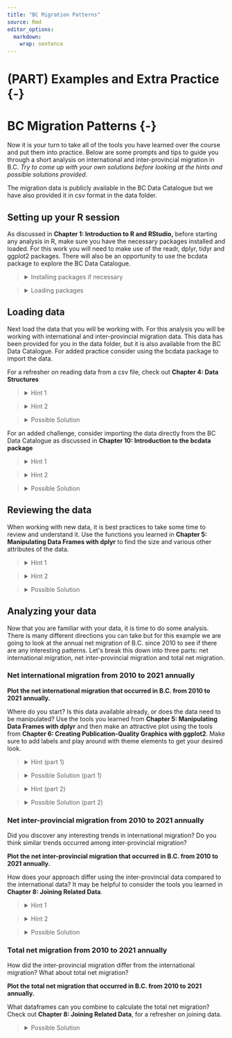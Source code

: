 ```yaml
---
title: "BC Migration Patterns"
source: Rmd
editor_options: 
  markdown: 
    wrap: sentence
---
```




# (PART) Examples and Extra Practice {-}

# BC Migration Patterns {-}

Now it is your turn to take all of the tools you have learned over the course and put them into practice.
Below are some prompts and tips to guide you through a short analysis on international and inter-provincial migration in B.C.
*Try to come up with your own solutions before looking at the hints and possible solutions provided*.

The migration data is publicly available in the BC Data Catalogue but we have also provided it in csv format in the data folder.

## Setting up your R session

As discussed in **Chapter 1: Introduction to R and RStudio,** before starting any analysis in R, make sure you have the necessary packages installed and loaded.
For this work you will need to make use of the readr, dplyr, tidyr and ggplot2 packages.
There will also be an opportunity to use the bcdata package to explore the BC Data Catalogue.

> <details>
> <summary>
> Installing packages if necessary
> </summary>
> 
> ```r
> install.packages("readr")
> install.packages("dplyr")
> install.packages("tidyr")
> install.packages("ggplot2")
> install.packages("bcdata")
> ```
> </details>

> <details>
> <summary>
> Loading packages
> </summary>
> 
> ```r
> library(readr)
> library(dplyr)
> library(tidyr)
> library(ggplot2)
> library(bcdata)
> ```
> </details>

## Loading data

Next load the data that you will be working with.
For this analysis you will be working with international and inter-provincial migration data.
This data has been provided for you in the data folder, but it is also available from the BC Data Catalogue.
For added practice consider using the bcdata package to import the data.

For a refresher on reading data from a csv file, check out **Chapter 4: Data Structures**

> <details>
> <summary>
> Hint 1
> </summary>
> Use the read_csv function
> </details>

> <details>
> <summary>
> Hint 2
> </summary>
> Review the help pages if needed
> 
> ```r
> ?read_csv
> ```
> </details>

> <details>
> <summary>
> Possible Solution
> </summary>
> 
> ```r
> international <- read_csv(file = "data/international_migration.csv")
> interprovincial <- read_csv(file = "data/interprovincial_migration.csv")
> ```
> </details>

For an added challenge, consider importing the data directly from the BC Data Catalogue as discussed in **Chapter 10: Introduction to the bcdata package**

> <details>
> <summary>
> Hint 1
> </summary>
> Use the bcdc_search function to search the data catalogue for records relating to migration
> 
> ```r
> bcdc_search("migration")
> ```
> </details>

> <details>
> <summary>
> Hint 2
> </summary>
> The first title from the resulting search Inter-provincial and International migration (csv) sounds correct.
> Use the record ID to find the IDs for the desired data sets (or resources).
> 
> ```r
> migration_resources <- bcdc_tidy_resources('56610cfc-02ba-41a7-92ef-d9609ef507f1')
> migration_resources %>% select(name, id)
> ```
> 
> ```
> # A tibble: 6 × 2
>   name                                  id                                  
>   <chr>                                 <chr>                               
> 1 interprovincial_migration             95579825-bfa2-4cab-90fa-196e0ecc8626
> 2 international_migration               c99d63f6-5ec4-4ac0-9c07-c0352f2f1928
> 3 international_migration_annual        a8c186bb-857c-4138-8605-103c05411563
> 4 interprovincial_migration_annual      f6171cc3-3845-40dd-9855-d87e8f524064
> 5 interprovincial_migration_census_year 827c7f61-39bc-403f-8cf0-51fca5daef32
> 6 international_migration_census_year   773cc273-4456-4441-b040-ab0d03c7d5e9
> ```
> </details>

> <details>
> <summary>
> Possible Solution
> </summary>
> Import the first two resources, interprovincial_migration and international_migration.
> 
> ```r
> international <- bcdc_get_data(record = "56610cfc-02ba-41a7-92ef-d9609ef507f1",
>                          resource = "c99d63f6-5ec4-4ac0-9c07-c0352f2f1928")
>                          
> interprovincial <- bcdc_get_data(record = "56610cfc-02ba-41a7-92ef-d9609ef507f1",
>                      resource = "95579825-bfa2-4cab-90fa-196e0ecc8626")
> ```
> </details>

## Reviewing the data

When working with new data, it is best practices to take some time to review and understand it.
Use the functions you learned in **Chapter 5: Manipulating Data Frames with dplyr** to find the size and various other attributes of the data.

> <details>
> <summary>
> Hint 1
> </summary>
> -   What are the columns in the international migration data, how are they related?
> -   What are the columns in the inter-provincial migration data, how are they related?
> -   How does the structure of the inter-provincial data differ from the international data?
> -   What is the frequency of the data (Annual, Quarterly, Monthly, etc.)?
> -   Is there anything else worth noting?
> </details>

> <details>
> <summary>
> Hint 2
> </summary>
> Consider using some of the following functions: `summary()`, `str()`, `dim()`, `nrow()`, `names()`, `head()`
> </details>

> <details>
> <summary>
> Possible Solution
> </summary>
> **International migration data:**
>
> -   The international migration data has 204 rows and 8 columns.
> -   The data is recorded quarterly from 1971 to 2022.
> -   The column names are Year, Quarter, Immigrants, Emigrants, Net_non_permanent_residents, Net_temporary_emigrants, Returning_emigrants, Net_migration.
> -   The column Net_migration can be calculated from the other columns as: `Net_migration = Immigrants - Emigrants + Net_non_permanent_residents - Net_temporary_emigrants + Returning_emigrants`
> -   This dataframe only contains values for B.C.
>
>
> **Inter-provincial migration data:**
>
> -   The inter-provincial migration data has 2,572 rows and 17 observations.
> -   The data is also recorded quarterly from 1971 to 2022.
> -   The column names are Year, Quarter, Origin, Acronyms of the 10 provinces and 3 territories, Total.
> -   This data is set up in a crosstab structure where, for example, a value in a row with Origin = "B.C." in the column "N.L." represents the number of people that migrated from B.C. to N.L. in that year and quarter.
> -   The Total column is equal to the sum of all of the provincial/territorial columns and represents the total number of people that migrated "OUT" of the province/territory listed in the Origin column for that year and quarter.
> -   This dataframe contains all of the inter-provincial migration across Canada.
> </details>

## Analyzing your data

Now that you are familiar with your data, it is time to do some analysis.
There is many different directions you can take but for this example we are going to look at the annual net migration of B.C.
since 2010 to see if there are any interesting patterns.
Let's break this down into three parts: net international migration, net inter-provincial migration and total net migration.

### Net international migration from 2010 to 2021 annually

**Plot the net international migration that occurred in B.C. from 2010 to 2021 annually.**

Where do you start?
Is this data available already, or does the data need to be manipulated?
Use the tools you learned from **Chapter 5: Manipulating Data Frames with dplyr** and then make an attractive plot using the tools from **Chapter 6: Creating Publication-Quality Graphics with ggplot2**.
Make sure to add labels and play around with theme elements to get your desired look.

> <details>
> <summary>
> Hint (part 1)
> </summary>
> You will need to manipulate the data before plotting.
> Consider the which years are to be plotted and the frequency.
> Consider what column/columns contain the most relevant data.
> </details>

> <details>
> <summary>
> Possible Solution (part 1)
> </summary>
> Filter the data for the correct years to be included (greater than or equal to 2010 but less than 2022).
> To get the annual amount, group by year and sum Net_migration.
>
> 
> ```r
> plot_data_net_international <- international %>%
>   filter(Year >= 2010, Year < 2022) %>%
>   group_by(Year) %>%
>   summarize(Net_international = sum(Net_migration))
> ```
> </details>

> <details>
> <summary>
> Hint (part 2)
> </summary>
> Start with a basic plot.
> What is the mapping?
> What geom would work best?
> 
> ```r
> ggplot(data = plot_data_net_international, mapping = aes(x = ??, y = ??)) +
> geom_??
> ```
> </details>

> <details>
> <summary>
> Possible Solution (part 2)
> </summary>
> Here is a possible plot.
> Try to make your plot even more polished/customized.
> 
> ```r
> ggplot(plot_data_net_international, aes(x = Year, y = Net_international)) +
>   geom_line() +
>   geom_point(color = "blue") +
>   labs(title = "Net international migration in B.C.",
>        subtitle = "Annually from 2010 to 2021",
>        y = "") +
>   theme_light() +
>   theme()
> ```
> 
> <img src="fig/rmd-13-unnamed-chunk-11-1.png" width="576" style="display: block; margin: auto;" />
> </details>

### Net inter-provincial migration from 2010 to 2021 annually

Did you discover any interesting trends in international migration?
Do you think similar trends occurred among inter-provincial migration?

**Plot the net inter-provincial migration that occurred in B.C. from 2010 to 2021 annually.**

How does your approach differ using the inter-provincial data compared to the international data?
It may be helpful to consider the tools you learned in **Chapter 8: Joining Related Data**.

> <details>
> <summary>
> Hint 1
> </summary>
> Net inter-provincial migration is not provided in the inter-provincial data so you will need to calculate it.
> Consider how you would manipulate the data to get the total "IN" migration to B.C., then consider how you would get the total "OUT" migration from B.C.
> </details>

> <details>
> <summary>
> Hint 2
> </summary>
> The column B.C. in the data represents all of the migration "IN" to B.C.
> The Total column represents the total amount of "OUT" for the province/territory listed in the Origin column.
> </details>

> <details>
> <summary>
> Possible Solution
> </summary>
> Calculate the annual "IN" migration with the following:
> 
> ```r
> in_prov <- interprovincial %>%
>   filter(Year >= 2010, Year < 2022) %>%
>   group_by(Year) %>%
>   summarize(In_provincial = sum(B.C.))
> ```
> Calculate the annual "OUT" migration with the following:
> 
> ```r
> out_prov <- interprovincial %>%
>   filter(Year >= 2010, Year < 2022) %>%
>   filter(Origin == "B.C.") %>%
>   group_by(Year)  %>%
>   summarize(Out_provincial = sum(Total))
> ```
> Join the two dataframes to calculate the "NET" migration.
> 
> ```r
> plot_data_net_interprovincial <- in_prov %>%
>   left_join(out_prov, by = c("Year")) %>%
>   mutate(Net_provincial = In_provincial - Out_provincial)
> ```
> Create a plot.
> 
> ```r
> ggplot(plot_data_net_interprovincial, aes(x = Year, y = Net_provincial)) +
>   geom_line() +
>   geom_point(color = "blue") +
>   labs(title = "Net interprovincial migration in B.C.",
>        subtitle = "Annually from 2010 to 2021",
>        y = "") +
>   theme_light() +
>   theme()
> ```
> 
> <img src="fig/rmd-13-unnamed-chunk-15-1.png" width="576" style="display: block; margin: auto;" />
> </details>

### Total net migration from 2010 to 2021 annually

How did the inter-provincial migration differ from the international migration?
What about total net migration?

**Plot the total net migration that occurred in B.C. from 2010 to 2021 annually.**

What dataframes can you combine to calculate the total net migration?
Check out **Chapter 8: Joining Related Data**, for a refresher on joining data.

> <details>
> <summary>
> Possible Solution
> </summary>
> Combine the two plot_data dataframes that you created in the previous steps.
> Join by year.
> Then, calculate the total net migration by summing the international and inter-provincial.
> 
> ```r
> plot_data_total_net_migration <- plot_data_net_international %>%
>   left_join(plot_data_net_interprovincial, by = c("Year")) %>%
>   mutate(Net_migration = Net_international + Net_provincial)
> ```
> Create a plot.
> 
> ```r
>  ggplot(plot_data_total_net_migration, aes(x = Year, y = Net_migration)) +
>    geom_line() +
>    geom_point(color = "blue") +
>    labs(title = "Total net migration in B.C.",
>         subtitle = "Annually from 2010 to 2021",
>         y = "") +
>    theme_light() +
>    theme()
> ```
> 
> <img src="fig/rmd-13-unnamed-chunk-17-1.png" width="576" style="display: block; margin: auto;" />
> </details>

<!-- ** stop here ** -->

<!-- Below contains some additional examples but is incomplete and un-formatted. -->

<!-- On average, does provincial/international migration vary depending on the time of year. -->

<!-- Is there a quarter that has more international migration, more provincial migration, more out/in, etc.  -->

<!-- Note: international IN = Immigrants + Net non-permanent Residents + Returning emigrants -->

<!--       international OUT = Emigrants + Net temporary emigrants -->

<!-- ```{r} -->

<!--  mig2 <- mig %>%  -->

<!--   mutate(in_inter = Immigrants + Net_non_permanent_residents + Returning_emigrants, -->

<!--          out_inter = Emigrants + Net_temporary_emigrants) -->

<!-- mig2 %>% -->

<!--   group_by(Quarter) %>% -->

<!--   summarize(avg_out_prov = mean(out_prov), -->

<!--             avg_out_inter = mean(out_inter), -->

<!--             avg_in_prov = mean(in_prov), -->

<!--             avg_in_inter = mean(in_inter), -->

<!--             avg_net_mig = mean(total_net)) -->

<!-- ## Q2, Q3 (Apr-Sep) more people coming and going -->

<!-- ## Q1, Q4 (Oct-March) lower time for migration in the year -->

<!-- ## Does not differ much whether provincial, international, in or out -->

<!-- ``` -->

<!-- plot over the years to see if the trends align with the averages; make separate charts for in/out, prov/international -->

<!-- ```{r} -->

<!-- ## have to prep data for ploting -->

<!-- plot_data_1 <- mig2 %>% -->

<!--   select(Year, Quarter, out_prov, out_inter, in_prov, in_inter, total_net) %>% -->

<!--   pivot_longer(-c(Year, Quarter), names_to = "mig_type", values_to = "values") %>% -->

<!--   mutate(Quarter = factor(Quarter, levels = c(1, 2 ,3, 4))) -->

<!-- ggplot(data = plot_data_1, mapping = aes(x = Year, y = values)) + -->

<!--   geom_line(aes(color = Quarter)) +  -->

<!--   facet_wrap(facets = vars(mig_type)) -->

<!-- ``` -->

<!-- plot data from last 5 years -->

<!-- ```{r} -->

<!-- ggplot(data = plot_data_1 %>% filter(Year >= 2018), mapping = aes(x = Year, y = values)) + -->

<!--   geom_line(aes(color = Quarter)) +  -->

<!--   facet_wrap(facets = vars(mig_type)) -->

<!-- ## due to timing of pandemic, Q2/Q3 which normally have the most migration, had the least international in migration in 2020 -->

<!-- ## so far in 2022, there has been a big recovery in international in - surpassing pre-pandemic numbers, similar increases seen in prov mig (in & out) -->

<!-- ``` -->

<!-- what regions most impacted by pandemic with regards to prov migration -->

<!-- (Atlantic Provinces = N.L., P.E.I., N.S., N.B.; -->

<!--  Central Canada = Que., Ont.; -->

<!--  Prairie Provinces = Man., Sask., Alta.; -->

<!--  West Coast = B.C.; -->

<!--  Northern Territories = Y.T., N.W.T., Nvt.) -->

<!-- ```{r, interprov-all} -->

<!-- ## find the net provincial migration for all provinces -->

<!-- net_prov <- interprov %>% -->

<!--   rename(Out = Total) %>% -->

<!--   pivot_longer(-c(Year, Quarter, Origin, Out), names_to = "Destination", values_to = "n") %>% -->

<!--   group_by(Year, Quarter, Destination) %>% -->

<!--   mutate("In" = sum(n)) %>% -->

<!--   filter(Origin == Destination) %>% -->

<!--   mutate(Net = In - Out) %>% -->

<!--   ## note province and destination are now equal, only need to retain one,  -->

<!--   ## remember to ungroup -->

<!--   ungroup() %>% -->

<!--   select(Year, Quarter, Province = Origin, Out, In, Net) -->

<!-- net_regions <- net_prov %>% -->

<!--   mutate(Region = case_when(Province %in% c("N.L.", "P.E.I.", "N.S.", "N.B.") ~ "Atlantic Provinces", -->

<!--                             Province %in% c("Que.", "Ont.") ~ "Central Canada", -->

<!--                             Province %in% c("Man.", "Sask.", "Alta.") ~ "Prairie Provinces", -->

<!--                             Province == "B.C." ~ "West Coast", -->

<!--                             Province %in% c("Y.T.", "N.W.T.", "Nvt.") ~ "Northern Territories")) %>% -->

<!--   group_by(Year, Quarter, Region) %>% -->

<!--   summarize(In = sum(In), -->

<!--             Out = sum(Out), -->

<!--             Net = sum(Net)) -->

<!-- net_reg_annual <- net_regions %>% -->

<!--   group_by(Year, Region) %>% -->

<!--   summarize(In = sum(In), -->

<!--             Out = sum(Out), -->

<!--             Net = sum(Net)) -->

<!-- ``` -->

<!-- plot -->

<!-- ```{r} -->

<!-- ## filter 2010-2021 -->

<!-- ggplot(net_reg_annual %>% filter(Year >= 2010, Year < 2022), aes(x = Year, y = Net)) + -->

<!--   geom_line(aes(color = Region)) + -->

<!--   geom_point() -->

<!-- ## Atlantic provinces/BC saw a increases in net mig 2020=2021 -->

<!-- ## Central Canada saw a big decrease in net mig 2020-2021 -->

<!-- ``` -->

<!-- What regions were BC-ians coming, going to, did the main origin, destination change over the pandemic? -->

<!-- ```{r} -->

<!-- ## -->

<!-- main_orig <- interprov %>% -->

<!--   filter(Year >= 2012) %>% -->

<!--   select(Year, Quarter, Origin, B.C.) %>% -->

<!--   group_by(Year, Origin) %>% -->

<!--   summarize(values = sum(B.C.)) %>% -->

<!--   mutate(max = max(values)) %>% -->

<!--   filter(values == max) -->

<!-- #Main destination province over last 10 years -->

<!-- main_dest <- interprov %>% -->

<!--   filter(Origin == "B.C.", Year >= 2012) %>% -->

<!--   group_by(Year, Origin) %>% -->

<!--   summarize_all(sum) %>% -->

<!--   pivot_longer(-c(Year, Quarter, Origin, Total), names_to = "province", values_to = "values") %>% -->

<!--   mutate(max = max(values)) %>% -->

<!--   filter(values == max) -->

<!-- ## least origin, least destination -->

<!-- ``` -->
